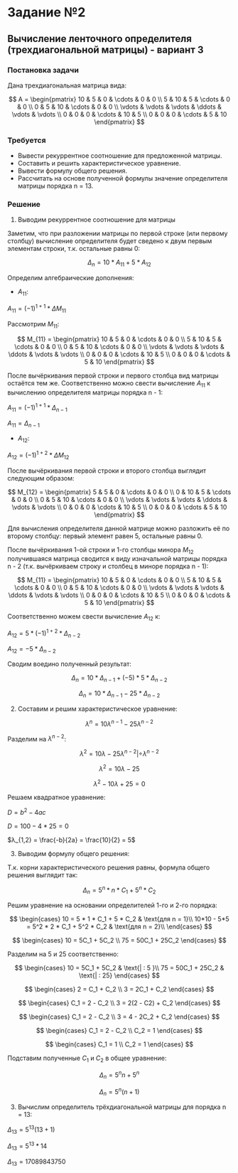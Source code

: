 # Задание №2
## Вычисление ленточного определителя (трехдиагональной матрицы) - вариант 3
### Постановка задачи
Дана трехдиагональная матрица вида:

$$    
A =     
 \begin{pmatrix}    
  10 & 5 & 0 & \cdots & 0 & 0 \\    
  5 & 10 & 5 & \cdots & 0 & 0 \\    
  0 & 5 & 10 & \cdots & 0 & 0 \\    
  \vdots  & \vdots & \vdots & \ddots & \vdots & \vdots  \\    
  0 & 0 & 0 & \cdots & 10 & 5 \\    
  0 & 0 & 0 & \cdots & 5 & 10     
 \end{pmatrix}    
$$

### Требуется
- Вывести рекуррентное соотношение для предложенной матрицы.  
- Составить и решить характеристическое уравнение.  
- Вывести формулу общего решения.  
- Рассчитать на основе полученной формулы значение определителя матрицы порядка n = 13.

### Решение

1. Выводим рекуррентное соотношение для матрицы

Заметим, что при разложении матрицы по первой строке (или первому столбцу) вычисление определителя будет сведено к двум первым элементам строки, т.к. остальные равны 0:

$$
    \begin{equation}
    Δ_{n} = 10 \ast A_{11} + 5 \ast A_{12}
    \end{equation}
$$

Определим алгебраические дополнения:
* $A_{11}$:
    
$A_{11} = (-1)^{1+1} \ast ΔM_{11}$

Рассмотрим $M_{11}$:

$$    
M_{11} =     
    \begin{pmatrix}    
    10 & 5 & 0 & \cdots & 0 & 0 \\    
    5 & 10 & 5 & \cdots & 0 & 0 \\    
    0 & 5 & 10 & \cdots & 0 & 0 \\    
    \vdots  & \vdots & \vdots & \ddots & \vdots & \vdots  \\    
    0 & 0 & 0 & \cdots & 10 & 5 \\    
    0 & 0 & 0 & \cdots & 5 & 10     
    \end{pmatrix}    
$$

После вычёркивания первой строки и первого столбца вид матрицы остаётся тем же. Соответственно можно свести вычисление $A_{11}$ к вычислению определителя матрицы порядка n - 1:

$A_{11} = (-1)^{1+1} \ast Δ_{n-1}$

$A_{11} = Δ_{n-1}$

 * $A_{12}$:

$A_{12} = (-1)^{1+2} \ast ΔM_{12}$
        
После вычёркивания первой строки и второго столбца выглядит следующим образом:
      
$$    
M_{12} =     
    \begin{pmatrix}    
    5 & 5 & 0 & \cdots & 0 & 0 \\    
    0 & 10 & 5 & \cdots & 0 & 0 \\    
    0 & 5 & 10 & \cdots & 0 & 0 \\    
    \vdots  & \vdots & \vdots & \ddots & \vdots & \vdots  \\    
    0 & 0 & 0 & \cdots & 10 & 5 \\    
    0 & 0 & 0 & \cdots & 5 & 10     
    \end{pmatrix}    
$$

Для вычисления определителя данной матрице можно разложить её по второму столбцу: первый элемент равен 5, остальные равны 0.

После вычёркивания 1-ой строки и 1-го столбцы минора $M_{12}$ получившаяся матрица сводится к виду изначальной матрицы порядка n - 2 (т.к. вычёркиваем строку и столбец в миноре порядка n - 1):

$$    
M_{11} =     
    \begin{pmatrix}    
    10 & 5 & 0 & \cdots & 0 & 0 \\    
    5 & 10 & 5 & \cdots & 0 & 0 \\    
    0 & 5 & 10 & \cdots & 0 & 0 \\    
    \vdots  & \vdots & \vdots & \ddots & \vdots & \vdots  \\    
    0 & 0 & 0 & \cdots & 10 & 5 \\    
    0 & 0 & 0 & \cdots & 5 & 10     
    \end{pmatrix}    
$$

Соответственно можем свести вычисление $A_{12}$ к:

$A_{12} = 5 \ast (-1)^{1+2} \ast Δ_{n-2}$

$A_{12} = - 5 * Δ_{n-2}$

Сводим воедино полученный результат:

$$
    \begin{equation}
    Δ_{n} = 10 \ast Δ_{n-1} + (-5) \ast 5 \ast Δ_{n-2}
    \end{equation}
$$

$$
    \begin{equation}
    Δ_{n} = 10 \ast Δ_{n-1} - 25 \ast Δ_{n-2}
    \end{equation}
$$

2. Составим и решим характеристическое уравнение:

$$
    \begin{equation}
    λ^n = 10 λ^{n-1} - 25 λ^{n-2}
    \end{equation}
$$

Разделим на $λ^{n-2}$:

$$
    \begin{equation}
    λ^2 = 10λ - 25λ^{n-2} | \div λ^{n-2}
    \end{equation}
$$

$$
    \begin{equation}
    λ^2 = 10λ - 25
    \end{equation}
$$

$$
    \begin{equation}
    λ^2 - 10  λ + 25 = 0
    \end{equation}
$$

Решаем квадратное уравнение:

$D = b^2 - 4ac$
    
$D = 100 - 4 \ast 25 = 0$

$λ_{1,2} = \frac{-b}{2a} = \frac{10}{2} = 5$

3. Выводим формулу общего решения:

Т.к. корни характеристического решения равны, формула общего решения выглядит так:

$$
    \begin{equation}
    Δ_{n} = 5^n * n * C_1 + 5^n * C_2
    \end{equation}
$$    

Решим уравнение на основании определителей 1-го и 2-го порядка:
    
$$
    \begin{cases}
    10 = 5 * 1 * C_1 + 5 * C_2  & \text{для n = 1}\\
    10*10 - 5*5 = 5^2 * 2 * C_1 + 5^2 * C_2 & \text{для n = 2}\\
    \end{cases} 
$$
    
$$
    \begin{cases}
    10 = 5C_1 + 5C_2 \\
    75 = 50С_1 + 25С_2
    \end{cases} 
$$

Разделим на 5 и 25 соответственно:

$$
    \begin{cases}
    10 = 5C_1 + 5C_2 & \text{| : 5 }\\
    75 = 50С_1 + 25С_2 & \text{| : 25}
    \end{cases} 
$$

$$
    \begin{cases}
    2 = C_1 + C_2 \\
    3 = 2С_1 + С_2 
    \end{cases} 
$$

$$
    \begin{cases}
    С_1 = 2 - C_2 \\
    3 = 2(2 - С2) + С_2 
    \end{cases} 
$$

$$
    \begin{cases}
    С_1 = 2 - C_2 \\
    3 = 4 - 2С_2 + С_2 
    \end{cases} 
$$

$$
    \begin{cases}
    С_1 = 2 - C_2 \\
    С_2 = 1
    \end{cases} 
$$

$$
    \begin{cases}
    С_1 = 1 \\
    С_2 = 1
    \end{cases} 
$$

Подставим полученные $C_1$ и $C_2$ в общее уравнение:

$$
    \begin{equation}
    Δ_{n} = 5^n n + 5^n
    \end{equation}
$$    
    
$$
    \begin{equation}
    Δ_{n} = 5^n(n+1)
    \end{equation}
$$

3. Вычислим определитель трёхдиагональной матрицы для порядка n = 13:
   
$Δ_{13} = 5^{13}(13+1)$

$Δ_{13} = 5^{13} * 14$

$Δ_{13} = 17089843750$
